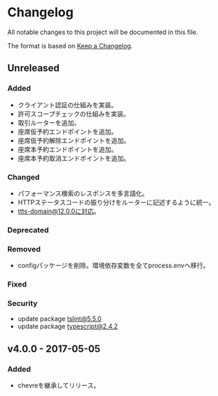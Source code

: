 # Changelog
All notable changes to this project will be documented in this file.

The format is based on [Keep a Changelog](http://keepachangelog.com/).

## Unreleased
### Added
- クライアント認証の仕組みを実装。
- 許可スコープチェックの仕組みを実装。
- 取引ルーターを追加。
- 座席仮予約エンドポイントを追加。
- 座席仮予約解除エンドポイントを追加。
- 座席本予約エンドポイントを追加。
- 座席本予約取消エンドポイントを追加。

### Changed
- パフォーマンス検索のレスポンスを多言語化。
- HTTPステータスコードの振り分けをルーターに記述するように統一。
- ttts-domain@12.0.0に対応。

### Deprecated

### Removed
- configパッケージを削除。環境依存変数を全てprocess.envへ移行。

### Fixed

### Security
- update package [tslint@5.5.0](https://www.npmjs.com/package/tslint)
- update package [typescript@2.4.2](https://www.npmjs.com/package/typescript)

## v4.0.0 - 2017-05-05
### Added
- chevreを継承してリリース。
